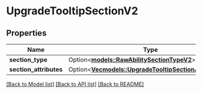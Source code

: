 # UpgradeTooltipSectionV2

## Properties

Name | Type | Description | Notes
------------ | ------------- | ------------- | -------------
**section_type** | Option<[**models::RawAbilitySectionTypeV2**](RawAbilitySectionTypeV2.md)> |  | [optional]
**section_attributes** | Option<[**Vec<models::UpgradeTooltipSectionAttributeV2>**](UpgradeTooltipSectionAttributeV2.md)> |  | [optional]

[[Back to Model list]](../README.md#documentation-for-models) [[Back to API list]](../README.md#documentation-for-api-endpoints) [[Back to README]](../README.md)


